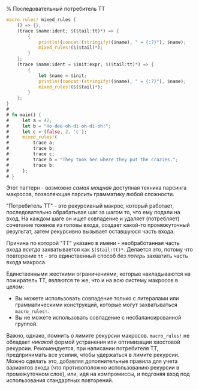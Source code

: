 % Последовательный потребитель TT

```rust
macro_rules! mixed_rules {
    () => {};
    (trace $name:ident; $($tail:tt)*) => {
        {
            println!(concat!(stringify!($name), " = {:?}"), $name);
            mixed_rules!($($tail)*);
        }
    };
    (trace $name:ident = $init:expr; $($tail:tt)*) => {
        {
            let $name = $init;
            println!(concat!(stringify!($name), " = {:?}"), $name);
            mixed_rules!($($tail)*);
        }
    };
}
# 
# fn main() {
#     let a = 42;
#     let b = "Ho-dee-oh-di-oh-di-oh!";
#     let c = (false, 2, 'c');
#     mixed_rules!(
#         trace a;
#         trace b;
#         trace c;
#         trace b = "They took her where they put the crazies.";
#         trace b;
#     );
# }
```

Этот паттерн - возможно *самая мощная* доступная техника парсинга макросов, позволяющая парсить грамматику любой сложности.

"Потребитель TT" - это рекурсивный макрос, который работает, последовательно обрабатывая шаг за шагом то, что ему подали на вход. На каждом шаге он ищет совпадение и удаляет (потребляет) сочетание токенов из головы входа, создает какой-то промежуточный результат, затем рекурсивно вызывает оставшуюся часть входа.

Причина по которой "TT" указано в имени  - необработанная часть входа *всегда* захватывается как `$($tail:tt)*`. Делается это, потому что повторение `tt` - это единственный способ *без потерь* захватить часть входа макроса.

Единственными жесткими ограничениями, которые накладываются на пожиратель TT, являются те же, что и на всю систему макросов в целом:

* Вы можете использовать совпадение только с литералами или грамматическими конструкций, которые могут захватываться `macro_rules!`.
* Вы не можете использовать совпадение с несбалансированной группой.

Важно, однако, помнить о лимите рекурсии макросов. `macro_rules!` не обладает *никакой* формой устранения или оптимизации хвостовой рекурсии. Рекомендуется, при написании потребителя TT, предпринимать все усилия, чтобы удержаться в лимите рекурсии. Можно сделать это, добавляя дополнительные правила для учета вариантов входа (что противоположно использованию рекурсии в промежуточном слое), или, идя на компромиссы, и подгоняя вход под использования стандартных повторений.
